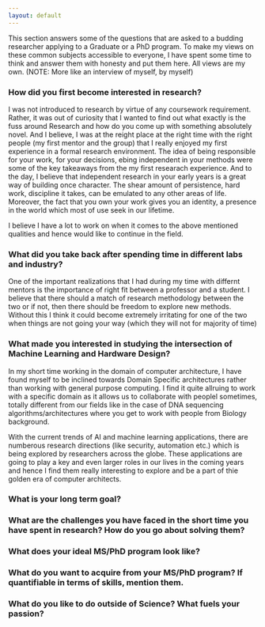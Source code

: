 ```yaml
---
layout: default 
---
```


This section answers some of the questions that are asked to a budding researcher applying to a Graduate or a PhD program. To make my views on these common subjects accessible to everyone, I have spent some time to think and answer them with honesty and put them here. All views are my own. (NOTE: More like an interview of myself, by myself)

### How did you first become interested in research?

I was not introduced to research by virtue of any coursework requirement. Rather, it was out of curiosity that I wanted to find out what exactly is the fuss around Research and how do you come up with something absolutely novel. And I believe, I was at the reight place at the right time with the right people (my first mentor and the group) that I really enjoyed my first experience in a formal research environment. The idea of being responsible for your work, for your decisions, ebing independent in your methods were some of the key takeaways from the my first researach experience. And to the day, I believe that independent research in your early years is a great way of building once character. The shear amount of persistence, hard work, discipline it takes, can be emulated to any other areas of life. Moreover, the fact that you own your work gives you an identity, a presence in the world which most of use seek in our lifetime. 

I believe I have a lot to work on when it comes to the above mentioned qualities and hence would like to continue in the field.
### What did you take back after spending time in different labs and industry?

One of the important realizations that I had during my time with differnt mentors is the importance of right fit between a professor and a student. I believe that there should a match of research methodology between the two or if not, then there should be freedom to explore new methods. Without this I think it could become extremely irritating for one of the two when things are not going your way (which they will not for majority of time)

### What made you interested in studying the intersection of Machine Learning and Hardware Design?

In my short time working in the domain of computer architecture, I have found myself to be inclined towards Domain Specific architectures rather than working with general purpose computing. I find it quite allruing to work with a specific domain as it allows us to collaborate with peoplel sometimes, totally different from our fields like in the case of DNA sequencing algorithms/architectures where you get to work with people from Biology background.

With the current trends of AI and machine learning applications, there are numberous research directions (like security, automation etc.) which is being explored by researchers across the globe. These applications are going to play a key and even larger roles in our lives in the coming years and hence I find them really interesting to explore and be a part of thie golden era of computer architects. 

### What is your long term goal?

### What are the challenges you have faced in the short time you have spent in research? How do you go about solving them?

### What does your ideal MS/PhD program look like? 

### What do you want to acquire from your MS/PhD program? If quantifiable in terms of skills, mention them.

### What do you like to do outside of Science? What fuels your passion?

